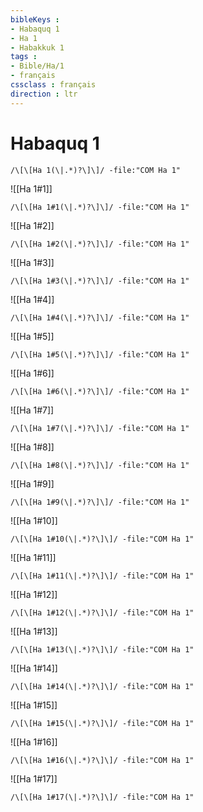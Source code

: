 ```yaml
---
bibleKeys : 
- Habaquq 1
- Ha 1
- Habakkuk 1
tags : 
- Bible/Ha/1
- français
cssclass : français
direction : ltr
---
```


# Habaquq 1

```query
/\[\[Ha 1(\|.*)?\]\]/ -file:"COM Ha 1"
```



![[Ha 1#1]]

```query
/\[\[Ha 1#1(\|.*)?\]\]/ -file:"COM Ha 1"
```

![[Ha 1#2]]

```query
/\[\[Ha 1#2(\|.*)?\]\]/ -file:"COM Ha 1"
```

![[Ha 1#3]]

```query
/\[\[Ha 1#3(\|.*)?\]\]/ -file:"COM Ha 1"
```

![[Ha 1#4]]

```query
/\[\[Ha 1#4(\|.*)?\]\]/ -file:"COM Ha 1"
```

![[Ha 1#5]]

```query
/\[\[Ha 1#5(\|.*)?\]\]/ -file:"COM Ha 1"
```

![[Ha 1#6]]

```query
/\[\[Ha 1#6(\|.*)?\]\]/ -file:"COM Ha 1"
```

![[Ha 1#7]]

```query
/\[\[Ha 1#7(\|.*)?\]\]/ -file:"COM Ha 1"
```

![[Ha 1#8]]

```query
/\[\[Ha 1#8(\|.*)?\]\]/ -file:"COM Ha 1"
```

![[Ha 1#9]]

```query
/\[\[Ha 1#9(\|.*)?\]\]/ -file:"COM Ha 1"
```

![[Ha 1#10]]

```query
/\[\[Ha 1#10(\|.*)?\]\]/ -file:"COM Ha 1"
```

![[Ha 1#11]]

```query
/\[\[Ha 1#11(\|.*)?\]\]/ -file:"COM Ha 1"
```

![[Ha 1#12]]

```query
/\[\[Ha 1#12(\|.*)?\]\]/ -file:"COM Ha 1"
```

![[Ha 1#13]]

```query
/\[\[Ha 1#13(\|.*)?\]\]/ -file:"COM Ha 1"
```

![[Ha 1#14]]

```query
/\[\[Ha 1#14(\|.*)?\]\]/ -file:"COM Ha 1"
```

![[Ha 1#15]]

```query
/\[\[Ha 1#15(\|.*)?\]\]/ -file:"COM Ha 1"
```

![[Ha 1#16]]

```query
/\[\[Ha 1#16(\|.*)?\]\]/ -file:"COM Ha 1"
```

![[Ha 1#17]]

```query
/\[\[Ha 1#17(\|.*)?\]\]/ -file:"COM Ha 1"
```

